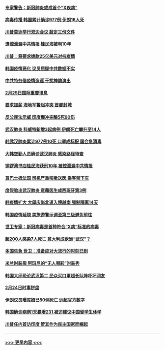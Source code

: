 #### [专家警告：新冠肺炎或成首个“X疾病”](../pages/prog202/a102785682.md?t=02260802) 
#### [病毒传播 韩国累计确诊977例 伊朗16人死](../pages/prog202/a102785496.md?t=02260802) 
#### [川普莫迪举行双边会议 敲定三份文件](../pages/prog202/a102785486.md?t=02260802) 
#### [遭控泄漏中共情报 桂民海被判10年](../pages/prog202/a102785499.md?t=02260802) 
#### [川普：将要求拨款25亿美元对抗疫情](../pages/prog202/a102785490.md?t=02260802) 
#### [韩国疫情恶化 议员质疑中共数据不实](../pages/prog202/a102785460.md?t=02260802) 
#### [中共特务借疫情造谣 干扰神韵演出](../pages/prog202/a102785446.md?t=02260802) 
#### [2月25日国际重要讯息](../pages/prog202/a102785315.md?t=02260802) 
#### [要求加薪 海地军警起冲突 首都封城](../pages/prog202/a102785256.md?t=02260802) 
#### [反公民法示威 印度爆冲突酿5死90伤](../pages/prog202/a102785244.md?t=02260802) 
#### [武汉肺炎 科威特新增3起病例 伊朗死亡攀升至14人](../pages/prog202/a102785229.md?t=02260802) 
#### [韩武汉肺炎累计977例10死 口罩成标配 国会急消毒](../pages/prog202/a102784917.md?t=02260802) 
#### [大韩空勤人员确诊武汉肺炎 感染路径待查](../pages/prog202/a102785145.md?t=02260802) 
#### [铜锣湾书店桂民海获刑10年 被控泄漏中共情报](../pages/prog202/a102785088.md?t=02260802) 
#### [意巴士抵法国 司机严重咳嗽送医 乘客禁下车](../pages/prog202/a102785016.md?t=02260802) 
#### [度假验出武汉肺炎 意藉医生成西班牙第3例](../pages/prog202/a102785005.md?t=02260802) 
#### [韩疫情扩大 大邱庆尚北道入境越南 强制隔离14天](../pages/prog202/a102784992.md?t=02260802) 
#### [韩国疫情延烧 美旅游警示调至第三级避免前往](../pages/prog202/a102784949.md?t=02260802) 
#### [世卫专家：新冠病毒是首种符合“X病”标准的病毒](../pages/prog202/a102784702.md?t=02260802) 
#### [超200人感染7人死亡 意大利成欧洲“武汉”？](../pages/prog202/a102784822.md?t=02260802) 
#### [多国告急 世卫：准备应对大流行的时刻已到](../pages/prog202/a102784810.md?t=02260802) 
#### [米兰时装周 阿玛尼的“无人喝彩”时装秀](../pages/prog202/a102784750.md?t=02260802) 
#### [韩国大邱恐沦武汉第二 民众买口罩超长队阵吓坏网友](../pages/prog202/a102784714.md?t=02260802) 
#### [2月24日时事拼盘](../pages/prog202/a102784745.md?t=02260802) 
#### [伊朗议员曝库姆已50例死亡 远超官方数字](../pages/prog202/a102784656.md?t=02260802) 
#### [韩国确诊病例1天暴增231 被迫建议中国留学生休学](../pages/prog202/a102784629.md?t=02260802) 
#### [川普任内首访印度 赞其作为民主国家而崛起](../pages/prog202/a102784631.md?t=02260802) 

----
#### [ >>> 更早内容 <<< ](../indexes/prog202-earlier.md)
